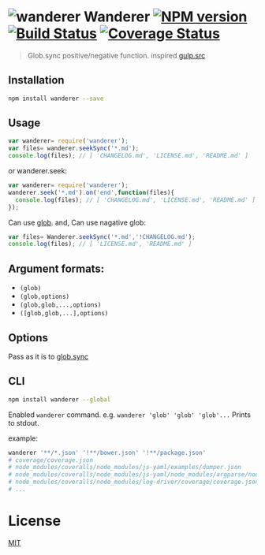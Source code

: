 # ![wanderer][.svg] Wanderer [![NPM version][npm-image]][npm] [![Build Status][travis-image]][travis] [![Coverage Status][coveralls-image]][coveralls]

> Glob.sync positive/negative function. inspired [gulp.src][1]

## Installation
```bash
npm install wanderer --save
```

## Usage
```js
var wanderer= require('wanderer');
var files= wanderer.seekSync('*.md');
console.log(files); // [ 'CHANGELOG.md', 'LICENSE.md', 'README.md' ]
```

or wanderer.seek:
```js
var wanderer= require('wanderer');
wanderer.seek('*.md').on('end',function(files){
  console.log(files); // [ 'CHANGELOG.md', 'LICENSE.md', 'README.md' ]
});
```

Can use [glob][2]. and, Can use nagative glob:

```js
var files= Wanderer.seekSync('*.md','!CHANGELOG.md');
console.log(files); // [ 'LICENSE.md', 'README.md' ]
```

## Argument formats:
* `(glob)`
* `(glob,options)`
* `(glob,glob,...,options)`
* `([glob,glob,...],options)`

## Options

Pass as it is to [glob.sync][3]

## CLI
```bash
npm install wanderer --global
```

Enabled `wanderer` command. e.g. `wanderer 'glob' 'glob' 'glob'...`
Prints to stdout.

example:
```bash
wanderer '**/*.json' '!**/bower.json' '!**/package.json'
# coverage/coverage.json
# node_modules/coveralls/node_modules/js-yaml/examples/dumper.json
# node_modules/coveralls/node_modules/js-yaml/node_modules/argparse/node_modules/underscore.string/component.json
# node_modules/coveralls/node_modules/log-driver/coverage/coverage.json
# ...
```

License
=========================
[MIT][License]

[License]: http://59naga.mit-license.org/

[.svg]: https://cdn.rawgit.com/59naga/wanderer/master/.svg

[npm-image]: https://badge.fury.io/js/wanderer.svg
[npm]: https://npmjs.org/package/wanderer
[travis-image]: https://travis-ci.org/59naga/wanderer.svg?branch=master
[travis]: https://travis-ci.org/59naga/wanderer
[coveralls-image]: https://coveralls.io/repos/59naga/wanderer/badge.svg?branch=master
[coveralls]: https://coveralls.io/r/59naga/wanderer?branch=master

[1]: https://github.com/gulpjs/gulp/blob/master/docs/API.md#gulp-api-docs
[2]: https://github.com/isaacs/node-glob#glob-primer
[3]: https://github.com/isaacs/node-glob#globsyncpattern-options
